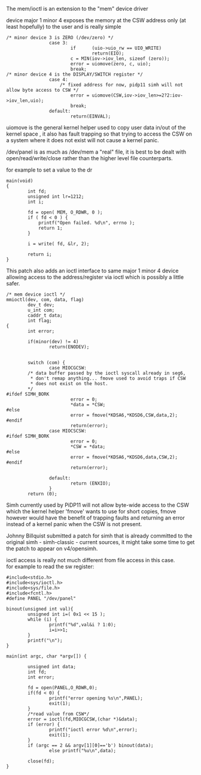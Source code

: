 The mem/ioctl is an extension to the "mem" device driver 

device major 1 minor 4 exposes the memory at the CSW address only (at least hopefully) to the user and is really simple

```
/* minor device 3 is ZERO (/dev/zero) */
                case 3:
                        if      (uio->uio_rw == UIO_WRITE)
                                return(EIO);
                        c = MIN(iov->iov_len, sizeof (zero));
                        error = uiomove(zero, c, uio);
                        break;
/* minor device 4 is the DISPLAY/SWITCH register */
                case 4:
                    /* fixed address for now, pidp11 simh will not allow byte access to CSW */
                        error = uiomove(CSW,iov->iov_len>=2?2:iov->iov_len,uio);
                        break;
                default:
                        return(EINVAL);
```
uiomove is the general kernel helper used to copy user data in/out of the kernel space , it also has fault trapping so that trying to access 
the CSW on a system where it does not exist will not cause a kernel panic.

/dev/panel is as much as /dev/mem a "real" file, it is best to be dealt with open/read/write/close rather than the higher 
level file counterparts.

for example to set a value to the dr
```
main(void)
{
        int fd;
        unsigned int lr=1212;
        int i;

        fd = open( MEM, O_RDWR, 0 );
        if ( fd < 0 ) {
            printf("Open failed. %d\n", errno );
            return 1;
        }

        i = write( fd, &lr, 2);

        return i;
}
```

This patch also adds an ioctl interface to same major 1 minor 4 device allowing access to the address/register via ioctl which is possibly a little safer.

```
/* mem device ioctl */
mmioctl(dev, com, data, flag)
        dev_t dev;
        u_int com;
        caddr_t data;
        int flag;
{
        int error;

        if(minor(dev) != 4)
                return(ENODEV);


        switch (com) {
                case MIOCGCSW:
        /* data buffer passed by the ioctl syscall already in seg6,
         * don't remap anything... fmove used to avoid traps if CSW
         * does not exist on the host.
        */
#ifdef SIMH_BORK
                        error = 0;
                        *data = *CSW;
#else
                        error = fmove(*KDSA6,*KDSD6,CSW,data,2);
#endif
                        return(error);
                case MIOCSCSW:
#ifdef SIMH_BORK
                        error = 0;
                        *CSW = *data;
#else
                        error = fmove(*KDSA6,*KDSD6,data,CSW,2);
#endif
                        return(error);

                default:
                        return (ENXIO);
                }
        return (0);
```

Simh currently used by PiDP11 will not allow byte-wide access to the CSW which the kernel helper 'fmove' wants to use
for short copies, fmove however would have the benefit of trapping faults and returning an error instead of a kernel 
panic when the CSW is not present. 

Johnny Billquist submitted a patch for simh that is already committed to the original simh - simh-classic - current sources,
it might take some time to get the patch to appear on v4/opensimh.


ioctl access is really not much different from file access in this case.  
for example to read the sw register:  

```
#include<stdio.h>
#include<sys/ioctl.h>
#include<sys/file.h>
#include<fcntl.h>
#define PANEL "/dev/panel"

binout(unsigned int val){
        unsigned int i=( 0x1 << 15 );
        while (i) {
                printf("%d",val&i ? 1:0);
                i=i>>1;
        }
        printf("\n");
}

main(int argc, char *argv[]) {

        unsigned int data;
        int fd;
        int error;

        fd = open(PANEL,O_RDWR,0);
        if(fd < 0) {
                printf("error opening %s\n",PANEL);
                exit(1);
        }
        /*read value from CSW*/
        error = ioctl(fd,MIOCGCSW,(char *)&data);
        if (error) {
                printf("ioctl error %d\n",error);
                exit(1);
        }
        if (argc == 2 && argv[1][0]=='b') binout(data);
                else printf("%u\n",data);

        close(fd);
}
```








